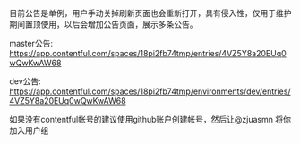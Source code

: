 目前公告是单例，用户手动关掉刷新页面也会重新打开，具有侵入性，仅用于维护期间置顶使用，以后会增加公告页面，展示多条公告。

master公告: <https://app.contentful.com/spaces/18pi2fb74tmp/entries/4VZ5Y8a20EUq0wQwKwAW68>

dev公告: <https://app.contentful.com/spaces/18pi2fb74tmp/environments/dev/entries/4VZ5Y8a20EUq0wQwKwAW68>

如果没有contentful帐号的建议使用github账户创建帐号，然后让@zjuasmn 将你加入用户组